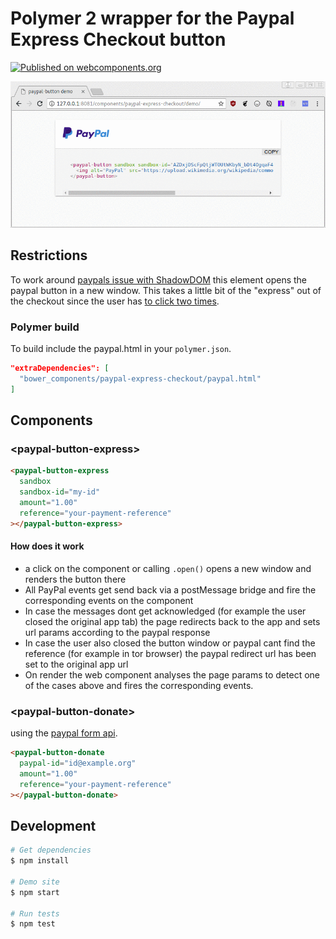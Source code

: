 # Polymer 2 wrapper for the Paypal Express Checkout button

[![Published on webcomponents.org](https://img.shields.io/badge/webcomponents.org-published-blue.svg)](https://www.webcomponents.org/element/morbidick/paypal-express-checkout)

<p align="center">
  <img src="demo/flow.gif" alt="Button flow demo"/>
</p>

## Restrictions

To work around [paypals issue with ShadowDOM](https://github.com/paypal/paypal-checkout/issues/353) this element opens the paypal button in a new window. This takes a little bit of the "express" out of the checkout since the user has [to click two times](https://github.com/paypal/paypal-checkout/issues/287).

### Polymer build

To build include the paypal.html in your `polymer.json`.

```json
"extraDependencies": [
  "bower_components/paypal-express-checkout/paypal.html"
]
```

## Components

### \<paypal-button-express\>

````html
<paypal-button-express
  sandbox
  sandbox-id="my-id"
  amount="1.00"
  reference="your-payment-reference"
></paypal-button-express>
````

#### How does it work

  * a click on the component or calling `.open()` opens a new window and renders the button there
  * All PayPal events get send back via a postMessage bridge and fire the corresponding events on the component
  * In case the messages dont get acknowledged (for example the user closed the original app tab) the page redirects back to the app and sets url params according to the paypal response
  * In case the user also closed the button window or paypal cant find the reference (for example in tor browser) the paypal redirect url has been set to the original app url
  * On render the web component analyses the page params to detect one of the cases above and fires the corresponding events.

### \<paypal-button-donate\>

using the [paypal form api](https://developer.paypal.com/docs/classic/paypal-payments-standard/integration-guide/formbasics/).

````html
<paypal-button-donate
  paypal-id="id@example.org"
  amount="1.00"
  reference="your-payment-reference"
></paypal-button-donate>
````

## Development

```bash
# Get dependencies
$ npm install

# Demo site
$ npm start

# Run tests
$ npm test
```
